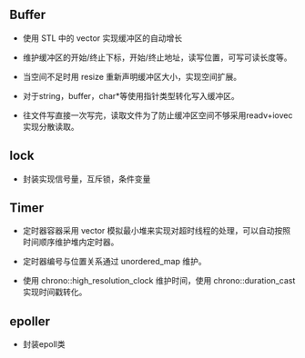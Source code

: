 ## Buffer

- 使用 STL 中的 vector 实现缓冲区的自动增长

- 维护缓冲区的开始/终止下标，开始/终止地址，读写位置，可写可读长度等。

- 当空间不足时用 resize 重新声明缓冲区大小，实现空间扩展。

- 对于string，buffer，char*等使用指针类型转化写入缓冲区。

- 往文件写直接一次写完，读取文件为了防止缓冲区空间不够采用readv+iovec实现分散读取。


## lock

- 封装实现信号量，互斥锁，条件变量


## Timer

- 定时器容器采用 vector 模拟最小堆来实现对超时线程的处理，可以自动按照时间顺序维护堆内定时器。

- 定时器编号与位置关系通过 unordered_map 维护。

- 使用 chrono::high_resolution_clock 维护时间，使用 chrono::duration_cast 实现时间戳转化。


## epoller

- 封装epoll类